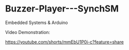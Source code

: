 # Buzzer-Player---SynchSM
Embedded Systems & Arduino

Video Demonstration:

https://youtube.com/shorts/mmEbU1P0i-c?feature=share
